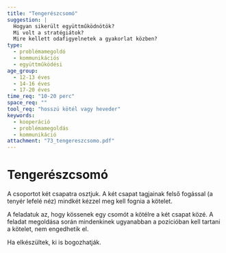 ```yaml
---
title: "Tengerészcsomó"
suggestion: | 
  Hogyan sikerült együttműködnötök?
  Mi volt a stratégiátok?
  Mire kellett odafigyelnetek a gyakorlat közben?
type:
  - problémamegoldó
  - kommunikációs
  - együttműködési
age_group:
  - 12-13 éves
  - 14-16 éves
  - 17-20 éves
time_req: "10-20 perc"
space_req: ""
tool_req: "hosszú kötél vagy heveder"
keywords: 
  - kooperáció
  - problémamegoldás
  - kommunikáció
attachment: "73_tengereszcsomo.pdf"
---
```


# Tengerészcsomó

A csoportot két csapatra osztjuk. A két csapat tagjainak felső fogással (a tenyér lefelé néz) mindkét kézzel meg kell fognia a kötelet.

A feladatuk az, hogy kössenek egy csomót a kötélre a két csapat közé. A feladat megoldása során mindenkinek ugyanabban a pozícióban kell tartani a kötelet, nem engedhetik el.

Ha elkészültek, ki is bogozhatják.
  
  
